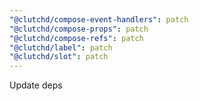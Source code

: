 ```yaml
---
"@clutchd/compose-event-handlers": patch
"@clutchd/compose-props": patch
"@clutchd/compose-refs": patch
"@clutchd/label": patch
"@clutchd/slot": patch
---
```


Update deps
